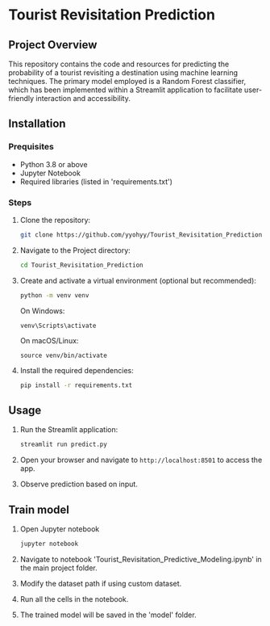 # Tourist Revisitation Prediction

## Project Overview 

This repository contains the code and resources for predicting the probability of a tourist revisiting a destination using machine learning techniques. The primary model employed is a Random Forest classifier, which has been implemented within a Streamlit application to facilitate user-friendly interaction and accessibility.


## Installation

### Prequisites

 - Python 3.8 or above
 - Jupyter Notebook
 - Required libraries (listed in 'requirements.txt')

### Steps

1. Clone the repository:
   
    ```bash
    git clone https://github.com/yyohyy/Tourist_Revisitation_Prediction.git
    ```
    
2. Navigate to the Project directory:
   
    ```bash
    cd Tourist_Revisitation_Prediction
    ```
    
3. Create and activate a virtual environment (optional but recommended):

    ```bash
    python -m venv venv
    ```
    
     On Windows:
             
       venv\Scripts\activate
      
     On macOS/Linux:
   
       source venv/bin/activate
       
    
4. Install the required dependencies:
   
    ```bash
    pip install -r requirements.txt
    ```

## Usage

1. Run the Streamlit application:
 
    ```bash
    streamlit run predict.py
    ```
    
2. Open your browser and navigate to `http://localhost:8501` to access the app.
3. Observe prediction based on input.
   

## Train model

1. Open Jupyter notebook

   ```bash
   jupyter notebook
   ```
2. Navigate to notebook 'Tourist_Revisitation_Predictive_Modeling.ipynb' in the main project folder.   
3. Modify the dataset path if using custom dataset.
4. Run all the cells in the notebook.
5. The trained model will be saved in the 'model' folder.   



